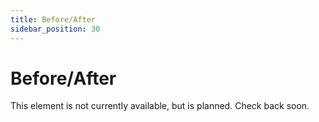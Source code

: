 ```yaml
---
title: Before/After
sidebar_position: 30
---
```


# Before/After

This element is not currently available, but is planned. Check back soon.
